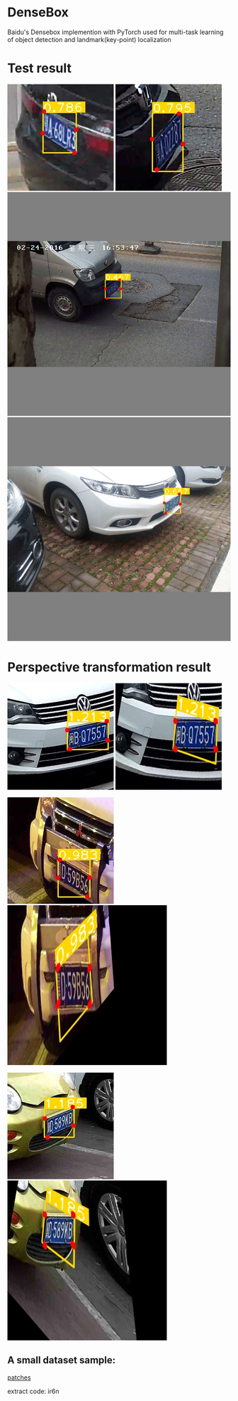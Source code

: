 # DenseBox
Baidu's Densebox implemention with PyTorch used for multi-task learning of object detection and landmark(key-point) localization

# Test result
![](https://github.com/CaptainEven/DenseBox/blob/master/demo_1.jpg)
![](https://github.com/CaptainEven/DenseBox/blob/master/demo_4.jpg) </br>
![](https://github.com/CaptainEven/DenseBox/blob/master/demo_2.jpg) </br>
![](https://github.com/CaptainEven/DenseBox/blob/master/demo_3.jpg) </br>

# Perspective transformation result
![](https://github.com/CaptainEven/DenseBox/blob/master/pair_1_1.jpg)
![](https://github.com/CaptainEven/DenseBox/blob/master/pair_1_2.jpg) </br>
 
![](https://github.com/CaptainEven/DenseBox/blob/master/pair_2_1.jpg)
![](https://github.com/CaptainEven/DenseBox/blob/master/pair_2_2.jpg) </br>

![](https://github.com/CaptainEven/DenseBox/blob/master/pair_3_1.jpg)
![](https://github.com/CaptainEven/DenseBox/blob/master/pair_3_2.jpg) </br>


## A small dataset sample: </br>
[patches](https://pan.baidu.com/s/1hGtdPHhuMW9Lz0gRLMYUUw) </br>

extract code: ir6n </br>
